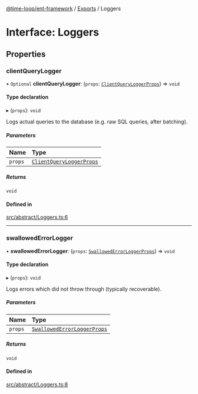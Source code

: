 [@time-loop/ent-framework](../README.md) / [Exports](../modules.md) / Loggers

# Interface: Loggers

## Properties

### clientQueryLogger

• `Optional` **clientQueryLogger**: (`props`: [`ClientQueryLoggerProps`](ClientQueryLoggerProps.md)) => `void`

#### Type declaration

▸ (`props`): `void`

Logs actual queries to the database (e.g. raw SQL queries, after
batching).

##### Parameters

| Name | Type |
| :------ | :------ |
| `props` | [`ClientQueryLoggerProps`](ClientQueryLoggerProps.md) |

##### Returns

`void`

#### Defined in

[src/abstract/Loggers.ts:6](https://github.com/clickup/rest-client/blob/master/src/abstract/Loggers.ts#L6)

___

### swallowedErrorLogger

• **swallowedErrorLogger**: (`props`: [`SwallowedErrorLoggerProps`](SwallowedErrorLoggerProps.md)) => `void`

#### Type declaration

▸ (`props`): `void`

Logs errors which did not throw through (typically recoverable).

##### Parameters

| Name | Type |
| :------ | :------ |
| `props` | [`SwallowedErrorLoggerProps`](SwallowedErrorLoggerProps.md) |

##### Returns

`void`

#### Defined in

[src/abstract/Loggers.ts:8](https://github.com/clickup/rest-client/blob/master/src/abstract/Loggers.ts#L8)
